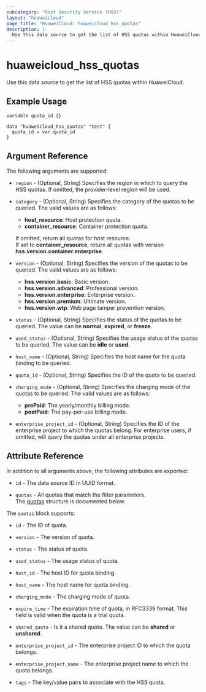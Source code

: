 ```yaml
---
subcategory: "Host Security Service (HSS)"
layout: "huaweicloud"
page_title: "HuaweiCloud: huaweicloud_hss_quotas"
description: |-
  Use this data source to get the list of HSS quotas within HuaweiCloud.
---
```


# huaweicloud_hss_quotas

Use this data source to get the list of HSS quotas within HuaweiCloud.

## Example Usage

```hcl
variable quota_id {}

data "huaweicloud_hss_quotas" "test" {
  quota_id = var.quota_id
}
```

## Argument Reference

The following arguments are supported:

* `region` - (Optional, String) Specifies the region in which to query the HSS quotas.
  If omitted, the provider-level region will be used.

* `category` - (Optional, String) Specifies the category of the quotas to be queried.
  The valid values are as follows:
  + **host_resource**: Host protection quota.
  + **container_resource**: Container protection quota.

  If omitted, return all quotas for host resource.  
  If set to **container_resource**, return all quotas with version **hss.version.container.enterprise**.

* `version` - (Optional, String) Specifies the version of the quotas to be queried.
  The valid values are as follows:
  + **hss.version.basic**: Basic version.
  + **hss.version.advanced**: Professional version.
  + **hss.version.enterprise**: Enterprise version.
  + **hss.version.premium**: Ultimate version.
  + **hss.version.wtp**: Web page tamper prevention version.

* `status` - (Optional, String) Specifies the status of the quotas to be queried.
  The value can be **normal**, **expired**, or **freeze**.

* `used_status` - (Optional, String) Specifies the usage status of the quotas to be queried.
  The value can be **idle** or **used**.

* `host_name` - (Optional, String) Specifies the host name for the quota binding to be queried.

* `quota_id` - (Optional, String) Specifies the ID of the quota to be queried.

* `charging_mode` - (Optional, String) Specifies the charging mode of the quotas to be queried.
  The valid values are as follows:
  + **prePaid**: The yearly/monthly billing mode.
  + **postPaid**: The pay-per-use billing mode.

* `enterprise_project_id` - (Optional, String) Specifies the ID of the enterprise project to which the quotas belong.
  For enterprise users, if omitted, will query the quotas under all enterprise projects.

## Attribute Reference

In addition to all arguments above, the following attributes are exported:

* `id` - The data source ID in UUID format.

* `quotas` - All quotas that match the filter parameters.  
  The [quotas](#hss_quotas) structure is documented below.

<a name="hss_quotas"></a>
The `quotas` block supports:

* `id` - The ID of quota.

* `version` - The version of quota.

* `status` - The status of quota.

* `used_status` - The usage status of quota.

* `host_id` - The host ID for quota binding.

* `host_name` - The host name for quota binding.

* `charging_mode` - The charging mode of quota.

* `expire_time` - The expiration time of quota, in RFC3339 format. This field is valid when the quota is a trial quota.

* `shared_quota` - Is it a shared quota. The value can be **shared** or **unshared**.

* `enterprise_project_id` - The enterprise project ID to which the quota belongs.

* `enterprise_project_name` - The enterprise project name to which the quota belongs.

* `tags` - The key/value pairs to associate with the HSS quota.
